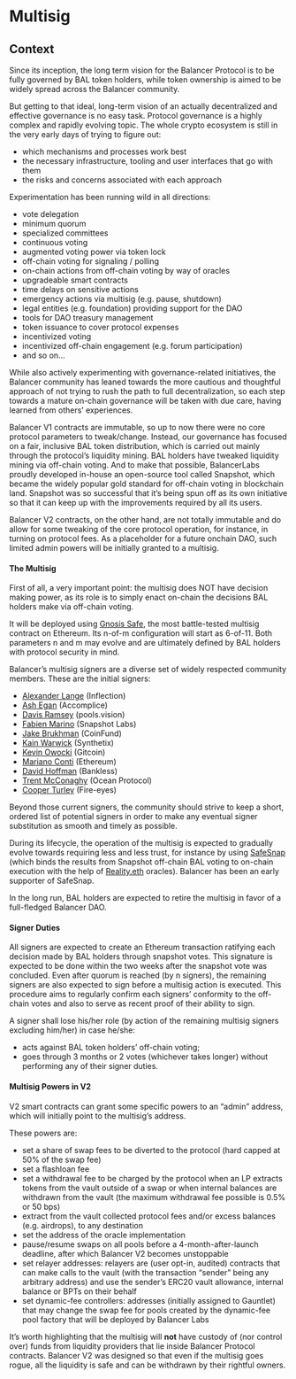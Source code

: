 # Multisig

## Context

Since its inception, the long term vision for the Balancer Protocol is to be fully governed by BAL token holders, while token ownership is aimed to be widely spread across the Balancer community.

But getting to that ideal, long-term vision of an actually decentralized and effective governance is no easy task. Protocol governance is a highly complex and rapidly evolving topic. The whole crypto ecosystem is still in the very early days of trying to figure out:

* which mechanisms and processes work best
* the necessary infrastructure, tooling and user interfaces that go with them
* the risks and concerns associated with each approach

Experimentation has been running wild in all directions:

* vote delegation
* minimum quorum
* specialized committees
* continuous voting
* augmented voting power via token lock
* off-chain voting for signaling / polling
* on-chain actions from off-chain voting by way of oracles
* upgradeable smart contracts
* time delays on sensitive actions
* emergency actions via multisig \(e.g. pause, shutdown\)
* legal entities \(e.g. foundation\) providing support for the DAO
* tools for DAO treasury management
* token issuance to cover protocol expenses
* incentivized voting
* incentivized off-chain engagement \(e.g. forum participation\)
* and so on…

While also actively experimenting with governance-related initiatives, the Balancer community has leaned towards the more cautious and thoughtful approach of not trying to rush the path to full decentralization, so each step towards a mature on-chain governance will be taken with due care, having learned from others’ experiences.

Balancer V1 contracts are immutable, so up to now there were no core protocol parameters to tweak/change. Instead, our governance has focused on a fair, inclusive BAL token distribution, which is carried out mainly through the protocol’s liquidity mining. BAL holders have tweaked liquidity mining via off-chain voting. And to make that possible, BalancerLabs proudly developed in-house an open-source tool called Snapshot, which became the widely popular gold standard for off-chain voting in blockchain land. Snapshot was so successful that it’s being spun off as its own initiative so that it can keep up with the improvements required by all its users.

Balancer V2 contracts, on the other hand, are not totally immutable and do allow for some tweaking of the core protocol operation, for instance, in turning on protocol fees. As a placeholder for a future onchain DAO, such limited admin powers will be initially granted to a multisig.

#### The Multisig

First of all, a very important point: the multisig does NOT have decision making power, as its role is to simply enact on-chain the decisions BAL holders make via off-chain voting.

It will be deployed using [Gnosis Safe](https://gnosis-safe.io/), the most battle-tested multisig contract on Ethereum. Its n-of-m configuration will start as 6-of-11. Both parameters n and m may evolve and are ultimately defined by BAL holders with protocol security in mind.

Balancer’s multisig signers are a diverse set of widely respected community members. These are the initial signers:

* [Alexander Lange](https://twitter.com/AlexLangeVC) \(Inflection\)
* [Ash Egan](https://twitter.com/AshAEgan) \(Accomplice\)
* [Davis Ramsey](https://twitter.com/DavisRamsey) \(pools.vision\)
* [Fabien Marino](https://twitter.com/bonustrack87) \(Snapshot Labs\)
* [Jake Brukhman](https://twitter.com/jbrukh) \(CoinFund\)
* [Kain Warwick](https://twitter.com/kaiynne) \(Synthetix\)
* [Kevin Owocki](https://twitter.com/owocki) \(Gitcoin\)
* [Mariano Conti](https://twitter.com/nanexcool) \(Ethereum\)
* [David Hoffman](https://twitter.com/TrustlessState) \(Bankless\)
* [Trent McConaghy](https://twitter.com/trentmc0) \(Ocean Protocol\)
* [Cooper Turley](https://twitter.com/Cooopahtroopa) \(Fire-eyes\)

Beyond those current signers, the community should strive to keep a short, ordered list of potential signers in order to make any eventual signer substitution as smooth and timely as possible.

During its lifecycle, the operation of the multisig is expected to gradually evolve towards requiring less and less trust, for instance by using [SafeSnap](https://blog.gnosis.pm/introducing-safesnap-the-first-in-a-decentralized-governance-tool-suite-for-the-gnosis-safe-ea67eb95c34f) \(which binds the results from Snapshot off-chain BAL voting to on-chain execution with the help of [Reality.eth](https://reality.eth.link/) oracles\). Balancer has been an early supporter of SafeSnap.

In the long run, BAL holders are expected to retire the multisig in favor of a full-fledged Balancer DAO.

#### Signer Duties

All signers are expected to create an Ethereum transaction ratifying each decision made by BAL holders through snapshot votes. This signature is expected to be done within the two weeks after the snapshot vote was concluded. Even after quorum is reached \(by n signers\), the remaining signers are also expected to sign before a multisig action is executed. This procedure aims to regularly confirm each signers’ conformity to the off-chain votes and also to serve as recent proof of their ability to sign.

A signer shall lose his/her role \(by action of the remaining multisig signers excluding him/her\) in case he/she:

* acts against BAL token holders’ off-chain voting;
* goes through 3 months or 2 votes \(whichever takes longer\) without performing any of their signer duties.

#### Multisig Powers in V2

V2 smart contracts can grant some specific powers to an “admin” address, which will initially point to the multisig’s address.

These powers are:

* set a share of swap fees to be diverted to the protocol \(hard capped at 50% of the swap fee\)
* set a flashloan fee
* set a withdrawal fee to be charged by the protocol when an LP extracts tokens from the vault outside of a swap or when internal balances are withdrawn from the vault \(the maximum withdrawal fee possible is 0.5% or 50 bps\)
* extract from the vault collected protocol fees and/or excess balances \(e.g. airdrops\), to any destination
* set the address of the oracle implementation
* pause/resume swaps on all pools before a 4-month-after-launch deadline, after which Balancer V2 becomes unstoppable
* set relayer addresses: relayers are \(user opt-in, audited\) contracts that can make calls to the vault \(with the transaction “sender” being any arbitrary address\) and use the sender’s ERC20 vault allowance, internal balance or BPTs on their behalf
* set dynamic-fee controllers: addresses \(initially assigned to Gauntlet\) that may change the swap fee for pools created by the dynamic-fee pool factory that will be deployed by Balancer Labs

It’s worth highlighting that the multisig will **not** have custody of \(nor control over\) funds from liquidity providers that lie inside Balancer Protocol contracts. Balancer V2 was designed so that even if the multisig goes rogue, all the liquidity is safe and can be withdrawn by their rightful owners.

